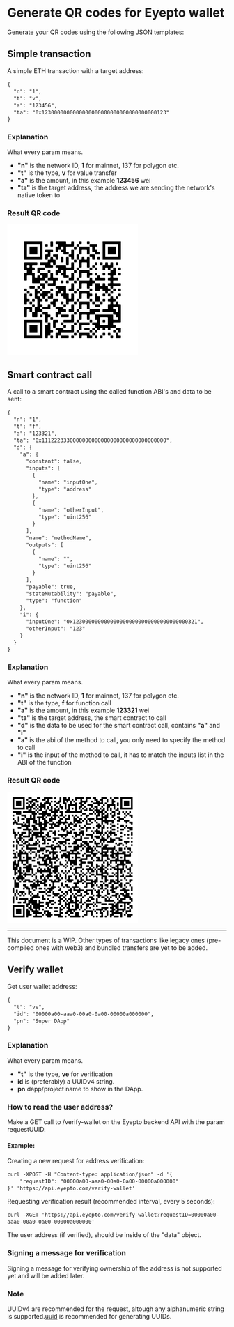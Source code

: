 # Generate QR codes for Eyepto wallet

Generate your QR codes using the following JSON templates:

## Simple transaction

A simple ETH transaction with a target address:

```
{
  "n": "1",
  "t": "v",
  "a": "123456",
  "ta": "0x1230000000000000000000000000000000000123"
}
```

### Explanation

What every param means.

* **"n"** is the network ID, **1** for mainnet, 137 for polygon etc.
* **"t"** is the type, **v** for value transfer
* **"a"** is the amount, in this example **123456** wei
* **"ta"** is the target address, the address we are sending the network's native token to

### Result QR code

![QR code for value](./assets/qrcode-value-transfer.png)

## Smart contract call

A call to a smart contract using the called function ABI's and data to be sent:

```
{
  "n": "1",
  "t": "f",
  "a": "123321",
  "ta": "0x1112223330000000000000000000000000000000",
  "d": {
    "a": {
      "constant": false,
      "inputs": [
        {
          "name": "inputOne",
          "type": "address"
        },
        {
          "name": "otherInput",
          "type": "uint256"
        }
      ],
      "name": "methodName",
      "outputs": [
        {
          "name": "",
          "type": "uint256"
        }
      ],
      "payable": true,
      "stateMutability": "payable",
      "type": "function"
    },
    "i": {
      "inputOne": "0x1230000000000000000000000000000000000321",
      "otherInput": "123"
    }
  }
}
```

### Explanation

What every param means.

* **"n"** is the network ID, **1** for mainnet, 137 for polygon etc.
* **"t"** is the type, **f** for function call
* **"a"** is the amount, in this example **123321** wei
* **"ta"** is the target address, the smart contract to call
* **"d"** is the data to be used for the smart contract call, contains **"a"** and **"i"**
* **"a"** is the abi of the method to call, you only need to specify the method to call
* **"i"** is the input of the method to call, it has to match the inputs list in the ABI of the function

### Result QR code

![QR code for value](./assets/qrcode-function-call.png)

---

This document is a WIP. Other types of transactions like legacy ones (pre-compiled ones with web3) and bundled transfers are yet to be added.

## Verify wallet

Get user wallet address:

```
{
  "t": "ve",
  "id": "00000a00-aaa0-00a0-0a00-00000a000000",
  "pn": "Super DApp"
}
```

### Explanation

What every param means.
* **"t"** is the type, **ve** for verification
* **id** is (preferably) a UUIDv4 string.
* **pn** dapp/project name to show in the DApp.

### How to read the user address?
Make a GET call to /verify-wallet on the Eyepto backend API with the param requestUUID.

#### Example:
Creating a new request for address verification:
```
curl -XPOST -H "Content-type: application/json" -d '{
	"requestID": "00000a00-aaa0-00a0-0a00-00000a000000"
}' 'https://api.eyepto.com/verify-wallet'
```

Requesting verification result (recommended interval, every 5 seconds):
```
curl -XGET 'https://api.eyepto.com/verify-wallet?requestID=00000a00-aaa0-00a0-0a00-00000a000000'
```
The user address (if verified), should be inside of the "data" object.

### Signing a message for verification
Signing a message for verifying ownership of the address is not supported yet and will be added later.
### Note

UUIDv4 are recommended for the request, altough any alphanumeric string is supported.[uuid](https://www.npmjs.com/package/uuid) is recommended for generating UUIDs.
